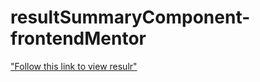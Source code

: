 # resultSummaryComponent-frontendMentor

["Follow this link to view resulr"]("https://resultsummarychallenge-frontendmentor.netlify.app/")
